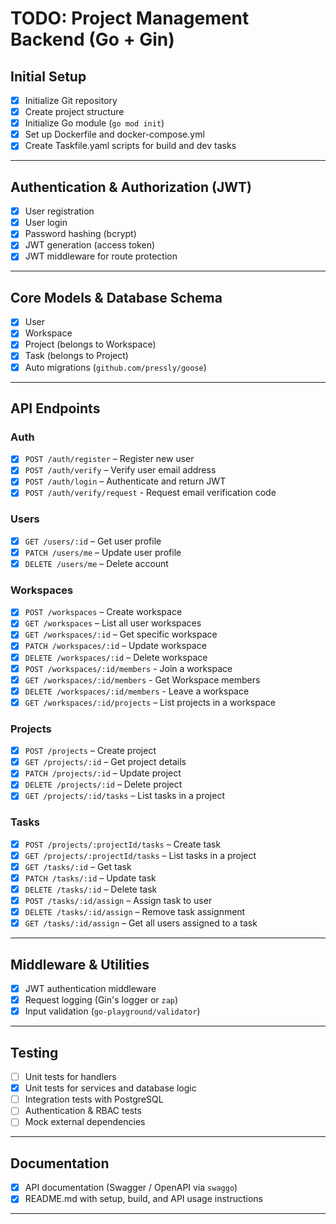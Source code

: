 # TODO: Project Management Backend (Go + Gin)

## Initial Setup
- [X] Initialize Git repository
- [X] Create project structure 
- [X] Initialize Go module (`go mod init`)
- [X] Set up Dockerfile and docker-compose.yml
- [X] Create Taskfile.yaml scripts for build and dev tasks

---

## Authentication & Authorization (JWT)
- [X] User registration
- [X] User login
- [X] Password hashing (bcrypt)
- [X] JWT generation (access token)
- [X] JWT middleware for route protection

---

## Core Models & Database Schema
- [X] User
- [X] Workspace
- [X] Project (belongs to Workspace)
- [X] Task (belongs to Project)
- [X] Auto migrations (`github.com/pressly/goose`)

---

## API Endpoints

### Auth
- [X] `POST /auth/register` – Register new user
- [X] `POST /auth/verify` – Verify user email address
- [X] `POST /auth/login` – Authenticate and return JWT
- [X] `POST /auth/verify/request` - Request email verification code

### Users
- [X] `GET /users/:id` – Get user profile
- [X] `PATCH /users/me` – Update user profile
- [X] `DELETE /users/me` – Delete account

### Workspaces
- [X] `POST /workspaces` – Create workspace
- [X] `GET /workspaces` – List all user workspaces
- [X] `GET /workspaces/:id` – Get specific workspace
- [X] `PATCH /workspaces/:id` – Update workspace
- [X] `DELETE /workspaces/:id` – Delete workspace
- [X] `POST /workspaces/:id/members` - Join a workspace
- [X] `GET /workspaces/:id/members` - Get Workspace members
- [X] `DELETE /workspaces/:id/members` - Leave a workspace
- [X] `GET /workspaces/:id/projects` – List projects in a workspace

### Projects
- [X] `POST /projects` – Create project
- [X] `GET /projects/:id` – Get project details
- [X] `PATCH /projects/:id` – Update project
- [X] `DELETE /projects/:id` – Delete project
- [X] `GET /projects/:id/tasks` – List tasks in a project

### Tasks
- [X] `POST /projects/:projectId/tasks` – Create task
- [X] `GET /projects/:projectId/tasks` – List tasks in a project
- [X] `GET /tasks/:id` – Get task
- [X] `PATCH /tasks/:id` – Update task
- [X] `DELETE /tasks/:id` – Delete task
- [X] `POST /tasks/:id/assign` – Assign task to user
- [X] `DELETE /tasks/:id/assign` – Remove task assignment
- [X] `GET /tasks/:id/assign` – Get all users assigned to a task

---

## Middleware & Utilities
- [X] JWT authentication middleware
- [X] Request logging (Gin's logger or `zap`)
- [X] Input validation (`go-playground/validator`)

---

## Testing
- [ ] Unit tests for handlers
- [X] Unit tests for services and database logic
- [ ] Integration tests with PostgreSQL
- [ ] Authentication & RBAC tests
- [ ] Mock external dependencies

---

## Documentation
- [X] API documentation (Swagger / OpenAPI via `swaggo`)
- [X] README.md with setup, build, and API usage instructions

---